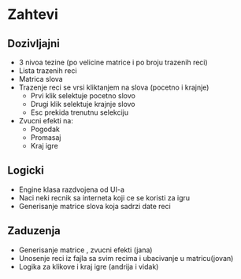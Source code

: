 # Zahtevi

## Dozivljajni
- 3 nivoa tezine (po velicine matrice i po broju trazenih reci)
- Lista trazenih reci
- Matrica slova
- Trazenje reci se vrsi kliktanjem na slova (pocetno i krajnje)
  - Prvi klik selektuje pocetno slovo
  - Drugi klik selektuje krajnje slovo
  - Esc prekida trenutnu selekciju   
- Zvucni efekti na:
    - Pogodak
    - Promasaj
    - Kraj igre
## Logicki
- Engine klasa razdvojena od UI-a
- Naci neki recnik sa interneta koji ce se koristi za igru
- Generisanje matrice slova koja sadrzi date reci

## Zaduzenja

- Generisanje matrice , zvucni efekti (jana)
- Unosenje reci iz fajla sa svim recima i ubacivanje u matricu(jovan)
- Logika za klikove i kraj igre (andrija i vidak)


